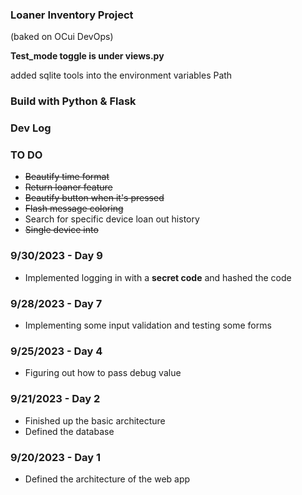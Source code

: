 ### Loaner Inventory Project
(baked on OCui DevOps)

**Test_mode toggle is under views.py**

added sqlite tools into the environment variables Path

### Build with Python & Flask

### Dev Log

### TO DO
- ~~Beautify time format~~
- ~~Return loaner feature~~ 
- ~~Beautify button when it's pressed~~
- ~~Flash message coloring~~ 
- Search for specific device loan out history
- ~~Single device into~~


### 9/30/2023 - Day 9
- Implemented logging in with a **secret code** and hashed the code

### 9/28/2023 - Day 7
- Implementing some input validation and testing some forms

### 9/25/2023 - Day 4
- Figuring out how to pass debug value 

### 9/21/2023 - Day 2
- Finished up the basic architecture
- Defined the database

### 9/20/2023 - Day 1
- Defined the architecture of the web app
